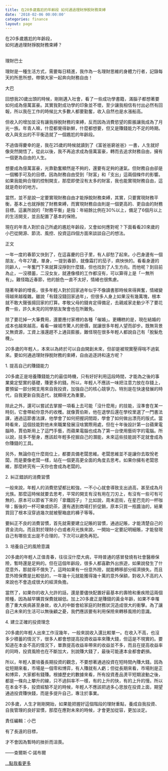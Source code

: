 ```yaml
---
title: 在20多歲尷尬的年齡段 如何通過理財掙脫財務束縛
date: '2018-02-06 00:00:00'
categories: finance
layout: page
---
```


<div class="text">
			<div>
	<div class="title-1">在20多歲尷尬的年齡段，<br>如何通過理財掙脫財務束縛？</div></div>

<div>
	&nbsp;</div>
<div>
	<p>
		<span class="title-2">理財巴士</span></p>
	<p>
		<span>理財是一種生活方式，需要每日精進，我作為一名理財思維的身體力行者，記錄每天的所思所想，帶領大家一起奔向財務自由！</span></p>
	<p>
		<span class="title-2">大巴</span></p>
	<p>
		<span>回想我20歲出頭的時候，剛剛邁入社會，看了一些成功學書籍，滿腦子都想著要如何成為億萬富豪。其實我對成功學的印象並不壞，至少讓我相信有付出必然有回報，所以我在工作的時候比大多數人都要勤奮，收入自然也是水漲船高。</span></p>
	<p>
		<span>但收入的增加並沒有讓我掙脫財務的束縛，反而因為消費慾望的膨脹讓我成為了月光一族。年青人嘛，什麼都覺得新鮮，什麼都想要，但又是賺錢能力不足的時期。收入與支出的不平衡造就了一個尷尬的年齡段。</span></p>
	<p>
		<span>不過值得慶幸的是，我在25歲的時候就讀到了《富爸爸窮爸爸》一書，人生就好像突然開悟了。從此以後，我不再追求成為億萬富豪，轉而去追求財務自由，擁有一個更為自由的人生。</span></p>
	<p>
		<span>想要成為億萬富豪，光靠勤奮顯然是不夠的，還要有足夠的運氣。但財務自由卻是一個觸手可及的目標，因為財務自由受到「財富」和「支出」這兩個條件的影響。如果我能夠合理的控制開支，那麼即使沒有太多的財富，我也能實現財務自由，這就是奇妙的地方。</span></p>
	<p>
		<span>當然，並不是說一定要實現財務自由才能掙脫財務束縛，其實，只要實現財務平衡，基本上也就掙脫了財務束縛，而實現財務自由則是一個更高的、更自由的財務目標。這裏所說的「財務平衡」是指：年結餘比例在30%以上，備足了6個月以上的生活開支，並且配置了基本的保險。</span></p>
	<p>
		<span>現在的年青人對於自己所處的尷尬年齡段，又會如何應對呢？下面看看20來歲的小巴從開源、節流、風控、投資這四個方面來談談自己的想法。</span></p>
	<p>
		<span class="title-2">正文</span></p>
	<p>
		<span>一年一度的春節又快到了，在這喜慶的日子里，有人卻愁了起來。小巴身邊有一個朋友，今年27歲，單身，一提到春節，就像霜打的茄子，病怏怏的。看看身邊的同齡人，一年奮鬥下來就算沒掙到什麼錢，但也找到了人生方向。而他呢？到目前為止，一沒積蓄，二沒女友，就連像樣的工作都沒有，可以算得上是「一無所有」。難怪臨近春節，他的臉色一直不太好，情緒也很焦慮。</span></p>
	<p>
		<span>隨著年齡的增長，很多年輕人對於回家過年似乎不像讀書那時候來得興奮，情緒變得越來越複雜。雖說「有錢沒錢回家過年」，但很多人身上如果沒有幾萬塊，根本就不敢大聲張揚回家的打算。孝敬父母的錢肯定得備足，去親戚家走動少不了要花費一些，許久未見的同學朋友聚會也在所難免。</span></p>
	<p>
		<span>除了要花掉一大筆費用，還要應付家裡的各種「催婚」。更糟糕的是，現在結婚的成本也越來越高，看看一線城市驚人的房價，就讓很多年輕人望而卻步。既無背景又無資源，工資上漲還趕不上通貨膨脹，難怪現在很多年輕人都說自己有「脫髮危機」。</span></p>
	<p>
		<span>20多歲的年輕人，本來以為終於可以自由開創未來，但卻是被現實壓得喘不過氣來。要如何通過理財掙脫財務的束縛，自由追逐詩和遠方呢？</span></p>
	<p>
		<span class="title-3">1. 提高自己的賺錢能力</span></p>
	<p>
		<span style="font-size:14px;">20多歲正是培養賺錢能力的最佳時機，只有好好利用這段時間，才能為之後的事業奠定堅實的基礎，賺更多的錢。所以，年輕人不應該一味把注意力放在存錢上，要預留一部分開支用來自我投資，加強自己的核心競爭力。特別是在快速發展的時代，自我更新自我迭代，就顯得尤為重要。</span></p>
	<p>
		<span>除此之外，還可以嘗試去掌握一項看上去可能「沒什麼用」的技能，沒準會在某一時刻，它會帶給你意外的收穫。就像賈伯斯，他在退學后還在學校里選了一門書法課，通過這節書法課，他學會了如何把握詞間距，學會了如何做出漂亮的版式。當時看來，這個技能對他未來職業發展沒啥實際用處，但在十年後設計第一台蘋果電腦時，賈伯斯用上了這門手藝，而蘋果電腦也成為了第一台使用藝術字的電腦。所以說，技多不壓身，應該趁年輕多挖掘自己的潛能，未來這些技能說不定就會成為你賺錢的工具。</span></p>
	<p>
		<span>另外，無論你在什麼崗位上，都要具備老闆思維。老闆思維並不是讓你去取悅老闆，而是要像老闆一樣，站在一個更高更全面的角度去思考。如果你擁有老闆思維，那麼終究有一天你也會成為老闆的。</span></p>
	<p>
		<span class="title-3">2. 糾正錯誤的消費習慣</span></p>
	<p>
		<span>一般來說，年輕人的消費慾望都比較強，一不小心就會導致支出過高，甚至成為月光族。那麼這時候就要去思考，平常的開支有沒有用在刀刃上，有沒有一些可有可無的，原本可以節省下來的「拿鐵因子」？比如說，周末逛街，在星巴克的一杯咖啡；飯後的一杯可樂或奶茶，還有遇到商場打折促銷，原本只買一瓶醬油的，結果買回了根本沒穿過幾次就被壓箱底的褲子等等。</span></p>
	<p>
		<span>要糾正不良的消費習慣，首先就需要建立記賬的習慣，通過記賬，才能清楚自己的資金流向。而且對於理財小白或者月光族來說，一開始一定要記明細賬，才能發現自己有哪些支出是不合理的，下次可以避免再犯。</span></p>
	<p>
		<span class="title-3">3. 培養自己的風險意識</span></p>
	<p>
		<span>20多歲的年輕人正值青春，往往沒什麼大病，平時普通的感冒發燒有社會醫療保險，暫時還是足夠的。但在這個年齡段，很多人都喜歡外出旅遊，如果說發生了什麼意外，那就得不償失了。這時如果有一份意外險，就能轉移部分經濟損失。而且意外險保費是比較低的，一年幾十元就能獲得幾十萬的意外保額，對收入不高的人來說也不會造成很大的經濟負擔。</span></p>
	<p>
		<span>當然了，如果你的收入允許的話，還是要儘快配置好最基本的壽險和重疾險這兩個險種，因為越早購買保費就越低。加上20多歲正是賺錢的黃金年齡，如果不幸罹患了重大疾病甚至身故，收入的中斷會給家庭的財務狀況造成很大的衝擊。為了讓自己未來的生活可以無後顧之憂，我們應該要有利用保險來轉移風險的意識。</span></p>
	<p>
		<span class="title-3">4. 建立正確的投資理念</span></p>
	<p>
		<span>20多歲的年輕人出來工作沒幾年，一般來說收入還比較單一。在收入不高，也沒多少積蓄的情況下，很多人都會想提高投資收益率來賺大錢，但這是不現實的。要知道在本金不高的情況下，單靠提高收益率帶來的收益並不多，而且在提高收益率的同時，投資風險也在不斷加大，別說賺大錢了，最後可能連本金都會虧損。</span></p>
	<p>
		<span>所以，年輕人要培養長期投資的觀念，不要想著通過投資在短時間內賺大錢。因為從短期來看，市場是一個零和博弈，有人賺就有人虧；但從長期來看，市場則是正和博弈，大家都有錢賺。根據歷史的數據來看，所有投資產品燙平短期波動之後，都是一條向上攀升的線，只不過斜率不一樣，有的上升的快，有的上升的慢。所以在本金不多，投資經驗不足的時候，年輕人不應該把過多心思放在投資上面，期望通過投資賺快錢，而是多提升自己，專注於事業。</span></p>
	<p>
		<span>20多歲，人生才剛剛開始，如果能把握好這個階段的理財重點，養成自我投資、自我管理的良好習慣，那麼在應對未來的時候，才會更加從容，更加淡定。</span></p>
	<p>
		<span>責任編輯：小巴</span></p>
	<p>
		<span>有了長遠的目標，</span></p>
	<p>
		<span>才不會因為暫時的挫折而沮喪。</span></p>
	<p>
		<span>——查爾斯·C·諾布爾</span></p>
	<a href="http://news.sina.com.tw/article/20180205/25712766.html" target="_blank"><span class="more">...點我看更多</span></a></div>
		</div>